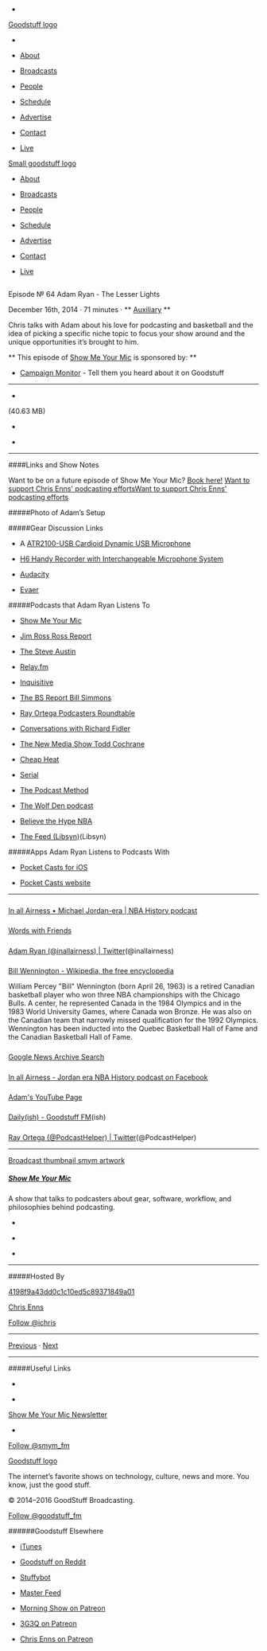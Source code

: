 

-
[Goodstuff logo](http://www.goodstuff.fm/)[](/assets/goodstuff_logo-17c1fe6f378352de5d7345f76152130b.svg)

-


-  [About](/about)

-  [Broadcasts](/broadcasts)

-  [People](/people)

-  [Schedule](/schedule)

-  [Advertise](/advertise)

-  [Contact](/contact)

-  [Live](/live)


[Small goodstuff logo](http://www.goodstuff.fm/)[](/assets/small_goodstuff_logo-bf032e72b9ec41494f4d90905f1ad619.svg)


-  [About](/about)

-  [Broadcasts](/broadcasts)

-  [People](/people)

-  [Schedule](/schedule)

-  [Advertise](/advertise)

-  [Contact](/contact)

-  [Live](/live)


##
Episode № 64
Adam Ryan - The Lesser Lights


December 16th, 2014
&middot;
71
minutes
&middot;
**
[Auxiliary](/auxiliary/38)
**


Chris talks with Adam about his love for podcasting and basketball and the idea of picking a specific niche topic to focus your show around and the unique opportunities it&rsquo;s brought to him.


**
This episode of
[Show Me Your Mic](/smym)
is sponsored by:
**


-  [Campaign Monitor](http://www.campaignmonitor.com/) - Tell them you heard about it on Goodstuff


------------------------------


-
[](http://podcasts-1.feedpress.co/10590/smym-64.mp3)(40.63 MB)

-
[](http://twitter.com/intent/tweet?text=Show%20Me%20Your%20Mic%20%E2%84%96%2064%20on%20@goodstuff_fm%20-%20http://goodstuff.fm/smym/64)

-
[](http://www.facebook.com/sharer/sharer.php?u=http://goodstuff.fm/smym/64)


------------------------------


####Links and Show Notes


Want to be on a future episode of Show Me Your Mic?  [Book here!](https://goodstuff.appointlet.com)
[Want to support Chris Enns' podcasting efforts](http://www.patreon.com/ichris)[Want to support Chris Enns' podcasting efforts](https://s3.amazonaws.com/patreon_public_assets/kaGh5_patreon_name_and_message.png)


#####Photo of Adam&rsquo;s Setup


[](http://cl.ly/Z0Me)[](http://cl.ly/Z0Me/Adam-setup.jpg)


#####Gear Discussion Links


- A [ATR2100-USB Cardioid Dynamic USB Microphone](http://www.bhphotovideo.com/c/product/751977-REG/Audio_Technica_ATR2100_USB_ATR2100_USB_Cardioid_Dynamic_USB.html/BI/19457/KBID/11631/kw/AUATR2100USB/DFF/d10-v2-t1-xAUATR2100USB)

-  [H6 Handy Recorder with Interchangeable Microphone System](http://www.bhphotovideo.com/c/product/967366-REG/zoom_h6_handy_audio_recorder.html/BI/19457/KBID/11631/kw/ZOH6/DFF/d10-v2-t1-xZOH6)

-  [Audacity](http://audacity.sourceforge.net)

-  [Evaer](http://www.evaer.com/download.htm)


#####Podcasts that Adam Ryan Listens To


-  [Show Me Your Mic](http://goodstuff.fm/smym)

-  [Jim Ross Ross Report](http://podcastone.com/The-Ross-Report)

-  [The Steve Austin](http://podcastone.com/Steve-Austin-Show)

-  [Relay.fm](http://www.relay.fm)

-  [Inquisitive](http://www.relay.fm/inquisitive)

-  [The BS Report Bill Simmons](http://grantland.com/podcasts/bs-report/)

-  [Ray Ortega Podcasters Roundtable](http://podcastersroundtable.com)

-  [Conversations with Richard Fidler](http://www.abc.net.au/local/sites/conversations/)

-  [The New Media Show Todd Cochrane](http://www.techpodcasts.com/tms/)

-  [Cheap Heat](http://cheapheatpodcast.com)

-  [Serial](http://serialpodcast.org)

-  [The Podcast Method](http://podcastmethod.co)

-  [The Wolf Den podcast](http://www.earwolf.com/show/wolf-den/)

-  [Believe the Hype NBA](http://believethehypenba.com)

-  [The Feed (Libsyn)](http://thefeed.libsyn.com/podcast)(Libsyn)


#####Apps Adam Ryan Listens to Podcasts With


-  [Pocket Casts for iOS](https://itunes.apple.com/ca/app/pocket-casts/id414834813?mt=8&uo=4&at=10l4Ki)

-  [Pocket Casts website](http://www.shiftyjelly.com/pocketcasts)


------------------------------


#####
[In all Airness • Michael Jordan-era | NBA History podcast](http://inallairness.com/)


#####
[Words with Friends](https://itunes.apple.com/ca/app/new-words-with-friends/id804379658?mt=8&uo=4&at=10l4Ki)


#####
[Adam Ryan (@inallairness) | Twitter](https://twitter.com/inallairness)(@inallairness)


#####
[Bill Wennington - Wikipedia, the free encyclopedia](http://en.wikipedia.org/wiki/Bill_Wennington)


William Percey "Bill" Wennington (born April 26, 1963) is a retired Canadian basketball player who won three NBA championships with the Chicago Bulls. A center, he represented Canada in the 1984 Olympics and in the 1983 World University Games, where Canada won Bronze. He was also on the Canadian team that narrowly missed qualification for the 1992 Olympics. Wennington has been inducted into the Quebec Basketball Hall of Fame and the Canadian Basketball Hall of Fame.


#####
[Google News Archive Search](http://news.google.com/newspapers)


#####
[In all Airness - Jordan era NBA History podcast on Facebook](https://www.facebook.com/inallairness)


#####
[Adam's YouTube Page](http://www.youtube.com/user/rairjordan?feature=mhee)


#####
[Daily(ish) - Goodstuff FM](http://goodstuff.fm/dailyish/)(ish)


#####
[Ray Ortega (@PodcastHelper) | Twitter](https://twitter.com/podcasthelper)(@PodcastHelper)


------------------------------


[Broadcast thumbnail smym artwork](/smym)[](https://goodstuffs3.s3.amazonaws.com/uploads/broadcast/image/18/broadcast_thumbnail_smym_artwork.png)

##### [Show Me Your Mic](/smym)


A show that talks to podcasters about gear, software, workflow, and philosophies behind podcasting.

-
[](https://geo.itunes.apple.com/ca/podcast/show-me-your-mic/id602836998?mt=2&at=10l4Ki)

-
[](http://feeds.goodstuff.fm/smym)

-
[](mailto:chris+smym@goodstuff.fm?cc=sponsorship%40goodstuff.fm&subject=%5BGoodStuff%20FM%5D%20Sponsorship%20Inquiry%20for%20Show%20Me%20Your%20Mic)


------------------------------


#####Hosted By


[4198f9a43dd0c1c10ed5c89371849a01](/people/chris-enns)[](http://gravatar.com/avatar/4198f9a43dd0c1c10ed5c89371849a01.png?s=300&r=pg)

[Chris Enns](/people/chris-enns)


[Follow @ichris](https://twitter.com/ichris)


------------------------------


[Previous](/smym/63)
&middot;
[Next](/smym/65)


------------------------------


#####Useful Links

-
[](mailto:chris+smym@goodstuff.fm?subject=%5BGoodstuff%20FM%5D%20Feedback%20for%20Show%20Me%20Your%20Mic)

-
[Show Me Your Mic Newsletter](http://www.goodstuff.fm/smym/newsletter)


-
[Follow @smym_fm](https://twitter.com/smym_fm)


[Goodstuff logo](http://www.goodstuff.fm/)[](/assets/goodstuff_logo-17c1fe6f378352de5d7345f76152130b.svg)


The internet’s favorite shows on technology, culture, news and more. You know, just the good stuff.


&copy; 2014&ndash;2016 GoodStuff Broadcasting.

[Follow @goodstuff_fm](https://twitter.com/goodstufffm)


######Goodstuff Elsewhere

-  [iTunes](https://itunes.apple.com/us/artist/goodstuff-fm/id843385597?mt=2)

-  [Goodstuff on Reddit](https://www.reddit.com/r/Goodstuff_fm/)

-  [Stuffybot](http://stuffybot.goodstuff.fm)

-  [Master Feed](/master/feed)

-  [Morning Show on Patreon](https://www.patreon.com/morningshow)

-  [3G3Q on Patreon](https://www.patreon.com/3g3q)

-  [Chris Enns on Patreon](https://www.patreon.com/ichris)

